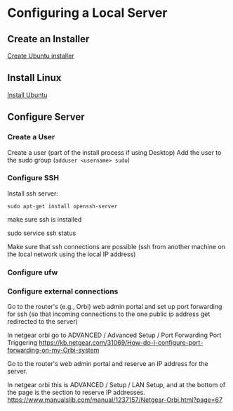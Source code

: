Configuring a Local Server
==========================

Create an Installer
-------------------
[Create Ubuntu installer][link01]

Install Linux
-------------
[Install Ubuntu][link02]


Configure Server
----------------
### Create a User ###
Create a user (part of the install process if using Desktop)
Add the user to the sudo group (`adduser <username> sudo`)

### Configure SSH ###
Install ssh server:
```
sudo apt-get install openssh-server
```

make sure ssh is installed

sudo service ssh status

Make sure that ssh connections are possible (ssh from another machine on the local network using the local IP address)

### Configure ufw ###


### Configure external connections ###

Go to the router's (e.g., Orbi) web admin portal and set up port forwarding for ssh (so that incoming connections to the one public ip 
address get redirected to the server)

In netgear orbi go to ADVANCED / Advanced Setup / Port Forwarding Port Triggering
<https://kb.netgear.com/31069/How-do-I-configure-port-forwarding-on-my-Orbi-system>

Go to the router's web admin portal and reserve an IP address for the server.

In netgear orbi this is ADVANCED / Setup / LAN Setup, and at the bottom of the page is the section to reserve IP addresses.
<https://www.manualslib.com/manual/1237157/Netgear-Orbi.html?page=67>


[link01]: https://tutorials.ubuntu.com/tutorial/tutorial-create-a-usb-stick-on-macos#0
[link02]: https://www.lifewire.com/dual-boot-linux-and-mac-os-4125733

